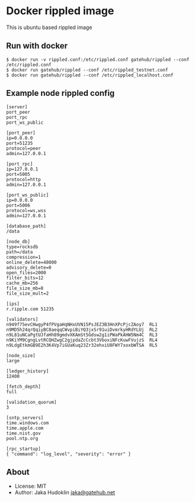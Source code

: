 # Docker rippled image

This is ubuntu based rippled image

## Run with docker

    $ docker run -v rippled.conf:/etc/rippled.conf gatehub/rippled --conf /etc/rippled.conf
    $ docker run gatehub/rippled --conf /etc/rippled_testnet.conf
    $ docker run gatehub/rippled --conf /etc/rippled_localhost.conf
## Example node rippled config

```
[server]
port_peer
port_rpc
port_ws_public

[port_peer]
ip=0.0.0.0
port=51235
protocol=peer
admin=127.0.0.1

[port_rpc]
ip=127.0.0.1
port=5005
protocol=http
admin=127.0.0.1

[port_ws_public]
ip=0.0.0.0
port=5006
protocol=ws,wss
admin=127.0.0.1

[database_path]
/data

[node_db]
type=rocksdb
path=/data
compression=1
online_delete=48000
advisory_delete=0
open_files=2000
filter_bits=12
cache_mb=256
file_size_mb=8
file_size_mult=2

[ips]
r.ripple.com 51235

[validators]
n949f75evCHwgyP4fPVgaHqNHxUVN15PsJEZ3B3HnXPcPjcZAoy7  RL1
n9MD5h24qrQqiyBC8aeqqCWvpiBiYQ3jxSr91uiDvmrkyHRdYLUj  RL2
n9L81uNCaPgtUJfaHh89gmdvXKAmSt5Gdsw2g1iPWaPkAHW5Nm4C  RL3
n9KiYM9CgngLvtRCQHZwgC2gjpdaZcCcbt3VboxiNFcKuwFVujzS  RL4
n9LdgEtkmGB9E2h3K4Vp7iGUaKuq23Zr32ehxiU8FWY7xoxbWTSA  RL5

[node_size]
large

[ledger_history]
12400

[fetch_depth]
full

[validation_quorum]
3

[sntp_servers]
time.windows.com
time.apple.com
time.nist.gov
pool.ntp.org

[rpc_startup]
{ "command": "log_level", "severity": "error" }
```

## About

- License: MIT
- Author: Jaka Hudoklin <jaka@gatehub.net>

